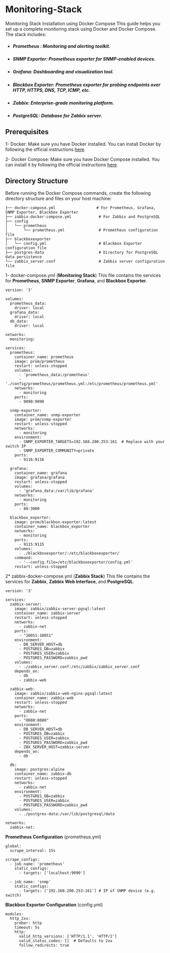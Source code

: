 # Monitoring-Stack
Monitoring Stack Installation using Docker Compose
This guide helps you set up a complete monitoring stack using Docker and Docker Compose. The stack includes:
* ##### Prometheus : Monitoring and alerting toolkit.
* ##### SNMP Exporter: Prometheus exporter for SNMP-enabled devices.
* ##### Grafana: Dashboarding and visualization tool.
* ##### Blackbox Exporter: Prometheus exporter for probing endpoints over HTTP, HTTPS, DNS, TCP, ICMP, etc.
* ##### Zabbix: Enterprise-grade monitoring platform.
* ##### PostgreSQL: Database for Zabbix server.

## Prerequisites
1- Docker: Make sure you have Docker installed. You can install Docker by following the official instructions [here](https://docs.docker.com/engine/install/ubuntu/).

2- Docker Compose: Make sure you have Docker Compose installed. You can install it by following the official instructions [here](https://docs.docker.com/compose/install/).

## Directory Structure
Before running the Docker Compose commands, create the following directory structure and files on your host machine:

```
├── docker-compose.yml                  # For Prometheus, Grafana, SNMP Exporter, Blackbox Exporter
├── zabbix-docker-compose.yml            # For Zabbix and PostgreSQL
├── config
│   └── prometheus
│       └── prometheus.yml               # Prometheus configuration file
├── blackboxexporter
│   └── config.yml                       # Blackbox Exporter configuration file
├── postgres-data                        # Directory for PostgreSQL data persistence
└── zabbix_server.conf                   # Zabbix server configuration file
```

1- docker-compose.yml (**Monitoring Stack**)
This file contains the services for **Prometheus**, **SNMP Exporter**, **Grafana**, and **Blackbox Exporter**.
‍
```
version: '3'

volumes:
  prometheus_data:
    driver: local
  grafana_data:
    driver: local
  db_data:
    driver: local

networks:
  monitoring:

services:
  prometheus:
    container_name: prometheus
    image: prom/prometheus
    restart: unless-stopped
    volumes:
      - 'prometheus_data:/prometheus'
      - './config/prometheus/prometheus.yml:/etc/prometheus/prometheus.yml'
    networks:
      - monitoring 
    ports:
      - 9090:9090

  snmp-exporter:
    container_name: snmp-exporter
    image: prom/snmp-exporter
    restart: unless-stopped
    networks:
      - monitoring
    environment:
      - SNMP_EXPORTER_TARGETS=192.168.200.253:161  # Replace with your switch IP
      - SNMP_EXPORTER_COMMUNITY=private
    ports:
      - 9116:9116

  grafana:
    container_name: grafana
    image: grafana/grafana
    restart: unless-stopped
    volumes:
      - 'grafana_data:/var/lib/grafana'
    networks:
      - monitoring
    ports:
      - 80:3000

  blackbox_exporter:
    image: prom/blackbox-exporter:latest
    container_name: blackbox_exporter
    networks:
      - monitoring
    ports:
      - 9115:9115
    volumes:
      - ./blackboxexporter/:/etc/blackboxexporter/
    command:
      - '--config.file=/etc/blackboxexporter/config.yml'
    restart: unless-stopped
```
2* zabbix-docker-compose.yml (**Zabbix Stack**)
This file contains the services for **Zabbix**, **Zabbix Web Interface**, and **PostgreSQL**.

```
version: '3'

services:
  zabbix-server:
    image: zabbix/zabbix-server-pgsql:latest
    container_name: zabbix-server
    restart: unless-stopped
    networks:
      - zabbix-net
    ports:
      - "10051:10051"
    environment:
      - DB_SERVER_HOST=db
      - POSTGRES_DB=zabbix
      - POSTGRES_USER=zabbix
      - POSTGRES_PASSWORD=zabbix_pwd
    volumes:
      - ./zabbix_server.conf:/etc/zabbix/zabbix_server.conf
    depends_on:
      - db
      - zabbix-web

  zabbix-web:
    image: zabbix/zabbix-web-nginx-pgsql:latest
    container_name: zabbix-web
    restart: unless-stopped
    networks:
      - zabbix-net
    ports:
      - "8080:8080"
    environment:
      - DB_SERVER_HOST=db
      - POSTGRES_DB=zabbix
      - POSTGRES_USER=zabbix
      - POSTGRES_PASSWORD=zabbix_pwd
      - ZBX_SERVER_HOST=zabbix-server
    depends_on:
      - db

  db:
    image: postgres:alpine
    container_name: zabbix-db
    restart: unless-stopped
    networks:
      - zabbix-net
    environment:
      - POSTGRES_DB=zabbix
      - POSTGRES_USER=zabbix
      - POSTGRES_PASSWORD=zabbix_pwd
    volumes:
      - ./postgres-data:/var/lib/postgresql/data

networks:
  zabbix-net:
```
**Prometheus Configuration** (prometheus.yml)

```
global:
  scrape_interval: 15s

scrape_configs:
  - job_name: 'prometheus'
    static_configs:
      - targets: ['localhost:9090']

  - job_name: 'snmp'
    static_configs:
      - targets: ['192.168.200.253:161'] # IP of SNMP device (e.g. switch)
```
**Blackbox Exporter Configuration** (config.yml)

```
modules:
  http_2xx:
    prober: http
    timeout: 5s
    http:
      valid_http_versions: ['HTTP/1.1', 'HTTP/2']
      valid_status_codes: []  # Defaults to 2xx
      follow_redirects: true
```